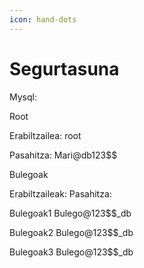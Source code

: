 ```yaml
---
icon: hand-dots
---
```


# Segurtasuna

Mysql:



Root

Erabiltzailea: root

Pasahitza: Mari@db123\$$



Bulegoak

Erabiltzaileak:                                    Pasahitza:

Bulegoak1                                            Bulego@123\$$\_db

Bulegoak2                                           Bulego@123\$$\_db

Bulegoak3                                           Bulego@123\$$\_db





